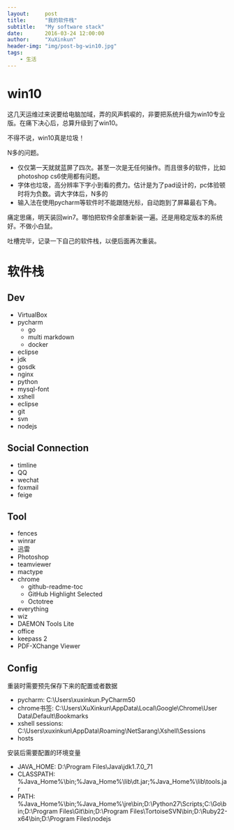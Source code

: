 ```yaml
---
layout:     post
title:      "我的软件栈"
subtitle:   "My software stack"
date:       2016-03-24 12:00:00
author:     "XuXinkun"
header-img: "img/post-bg-win10.jpg"
tags:
    - 生活
---
```


# win10

这几天运维过来说要给电脑加域，弄的风声鹤唳的，非要把系统升级为win10专业版。在痛下决心后，总算升级到了win10。

不得不说，win10真是垃圾！

N多的问题。

- 仅仅第一天就就蓝屏了四次。甚至一次是无任何操作。而且很多的软件，比如photoshop cs6使用都有问题。
- 字体也垃圾，高分辨率下字小到看的费力。估计是为了pad设计的，pc体验顿时将为负数。调大字体后，N多的
- 输入法在使用pycharm等软件时不能跟随光标，自动跑到了屏幕最右下角。

痛定思痛，明天装回win7。哪怕把软件全部重新装一遍。还是用稳定版本的系统好。不做小白鼠。

吐槽完毕，记录一下自己的软件栈，以便后面再次重装。

# 软件栈

## Dev

- VirtualBox
- pycharm
    - go
    - multi markdown
    - docker
- eclipse
- jdk
- gosdk
- nginx
- python
- mysql-font
- xshell
- eclipse
- git
- svn
- nodejs

## Social Connection

- timline
- QQ
- wechat
- foxmail
- feige

## Tool

- fences
- winrar
- 迅雷
- Photoshop
- teamviewer
- mactype
- chrome
    - github-readme-toc
    - GitHub Highlight Selected
    - Octotree
- everything
- wiz
- DAEMON Tools Lite
- office
- keepass 2
- PDF-XChange Viewer

## Config

重装时需要预先保存下来的配置或者数据

- pycharm: C:\Users\xuxinkun\.PyCharm50
- chrome书签: C:\Users\XuXinkun\AppData\Local\Google\Chrome\User Data\Default\Bookmarks
- xshell sessions: C:\Users\xuxinkun\AppData\Roaming\NetSarang\Xshell\Sessions
- hosts

安装后需要配置的环境变量

- JAVA_HOME: D:\Program Files\Java\jdk1.7.0_71
- CLASSPATH: %Java_Home%\bin;%Java_Home%\lib\dt.jar;%Java_Home%\lib\tools.jar
- PATH: %Java_Home%\bin;%Java_Home%\jre\bin;D:\Python27\Scripts;C:\Go\bin;D:\Program Files\Git\bin;D:\Program Files\TortoiseSVN\bin;D:\Ruby22-x64\bin;D:\Program Files\nodejs
